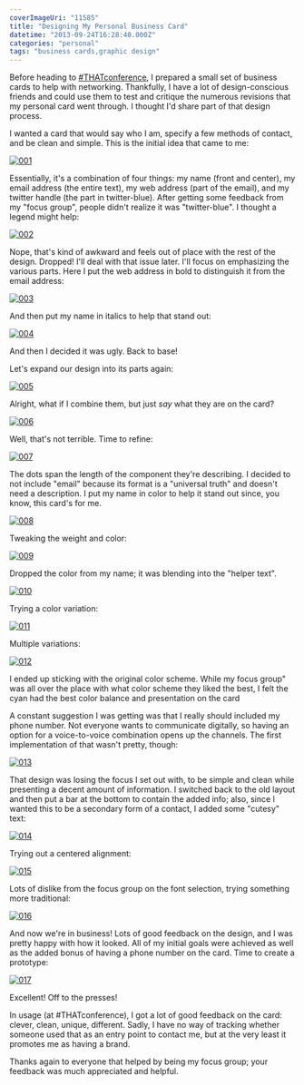 ```yaml
---
coverImageUri: "11585"
title: "Designing My Personal Business Card"
datetime: "2013-09-24T16:28:40.000Z"
categories: "personal"
tags: "business cards,graphic design"
---
```


Before heading to [#THATconference](https://www.brandonmartinez.com/2013/08/22/thatconference-2013-recap/ "#THATconference 2013 Recap"), I prepared a small set of business cards to help with networking. Thankfully, I have a lot of design-conscious friends and could use them to test and critique the numerous revisions that my personal card went through. I thought I'd share part of that design process.

I wanted a card that would say who I am, specify a few methods of contact, and be clean and simple. This is the initial idea that came to me:

[![001](http://assets.brandonmartinez.com/brandonmartinez/2013/09/001.jpg)](http://assets.brandonmartinez.com/brandonmartinez/2013/09/001.jpg)

Essentially, it's a combination of four things: my name (front and center), my email address (the entire text), my web address (part of the email), and my twitter handle (the part in twitter-blue). After getting some feedback from my "focus group", people didn't realize it was "twitter-blue". I thought a legend might help:

[![002](http://assets.brandonmartinez.com/brandonmartinez/2013/09/002.jpg)](http://assets.brandonmartinez.com/brandonmartinez/2013/09/002.jpg)

Nope, that's kind of awkward and feels out of place with the rest of the design. Dropped! I'll deal with that issue later. I'll focus on emphasizing the various parts. Here I put the web address in bold to distinguish it from the email address:

[![003](http://assets.brandonmartinez.com/brandonmartinez/2013/09/003.jpg)](http://assets.brandonmartinez.com/brandonmartinez/2013/09/003.jpg)

And then put my name in italics to help that stand out:

[![004](http://assets.brandonmartinez.com/brandonmartinez/2013/09/004.jpg)](http://assets.brandonmartinez.com/brandonmartinez/2013/09/004.jpg)

And then I decided it was ugly. Back to base!

Let's expand our design into its parts again:

[![005](http://assets.brandonmartinez.com/brandonmartinez/2013/09/005.jpg)](http://assets.brandonmartinez.com/brandonmartinez/2013/09/005.jpg)

Alright, what if I combine them, but just _say_ what they are on the card?

[![006](http://assets.brandonmartinez.com/brandonmartinez/2013/09/006.jpg)](http://assets.brandonmartinez.com/brandonmartinez/2013/09/006.jpg)

Well, that's not terrible. Time to refine:

[![007](http://assets.brandonmartinez.com/brandonmartinez/2013/09/007-1200x710.jpg)](http://assets.brandonmartinez.com/brandonmartinez/2013/09/007.jpg)

The dots span the length of the component they're describing. I decided to not include "email" because its format is a "universal truth" and doesn't need a description. I put my name in color to help it stand out since, you know, this card's for me.

[![008](http://assets.brandonmartinez.com/brandonmartinez/2013/09/008.jpg)](http://assets.brandonmartinez.com/brandonmartinez/2013/09/008.jpg)

Tweaking the weight and color:

[![009](http://assets.brandonmartinez.com/brandonmartinez/2013/09/009-1200x708.jpg)](http://assets.brandonmartinez.com/brandonmartinez/2013/09/009.jpg)

Dropped the color from my name; it was blending into the "helper text".

[![010](http://assets.brandonmartinez.com/brandonmartinez/2013/09/010-1200x696.jpg)](http://assets.brandonmartinez.com/brandonmartinez/2013/09/010.jpg)

Trying a color variation:

[![011](http://assets.brandonmartinez.com/brandonmartinez/2013/09/011.jpg)](http://assets.brandonmartinez.com/brandonmartinez/2013/09/011.jpg)

Multiple variations:

[![012](http://assets.brandonmartinez.com/brandonmartinez/2013/09/012-1200x698.jpg)](http://assets.brandonmartinez.com/brandonmartinez/2013/09/012.jpg)

I ended up sticking with the original color scheme. While my focus group" was all over the place with what color scheme they liked the best, I felt the cyan had the best color balance and presentation on the card

A constant suggestion I was getting was that I really should included my phone number. Not everyone wants to communicate digitally, so having an option for a voice-to-voice combination opens up the channels. The first implementation of that wasn't pretty, though:

[![013](http://assets.brandonmartinez.com/brandonmartinez/2013/09/013.png)](http://assets.brandonmartinez.com/brandonmartinez/2013/09/013.png)

That design was losing the focus I set out with, to be simple and clean while presenting a decent amount of information. I switched back to the old layout and then put a bar at the bottom to contain the added info; also, since I wanted this to be a secondary form of a contact, I added some "cutesy" text:

[![014](http://assets.brandonmartinez.com/brandonmartinez/2013/09/014.png)](http://assets.brandonmartinez.com/brandonmartinez/2013/09/014.png)

Trying out a centered alignment:

[![015](http://assets.brandonmartinez.com/brandonmartinez/2013/09/015.png)](http://assets.brandonmartinez.com/brandonmartinez/2013/09/015.png)

Lots of dislike from the focus group on the font selection, trying something more traditional:

[![016](http://assets.brandonmartinez.com/brandonmartinez/2013/09/016.png)](http://assets.brandonmartinez.com/brandonmartinez/2013/09/016.png)

And now we're in business! Lots of good feedback on the design, and I was pretty happy with how it looked. All of my initial goals were achieved as well as the added bonus of having a phone number on the card. Time to create a prototype:

[![017](http://assets.brandonmartinez.com/brandonmartinez/2013/09/017-1200x899.jpg)](http://assets.brandonmartinez.com/brandonmartinez/2013/09/017.jpg)

Excellent! Off to the presses!

In usage (at #THATconference), I got a lot of good feedback on the card: clever, clean, unique, different. Sadly, I have no way of tracking whether someone used that as an entry point to contact me, but at the very least it promotes me as having a brand.

Thanks again to everyone that helped by being my focus group; your feedback was much appreciated and helpful.
